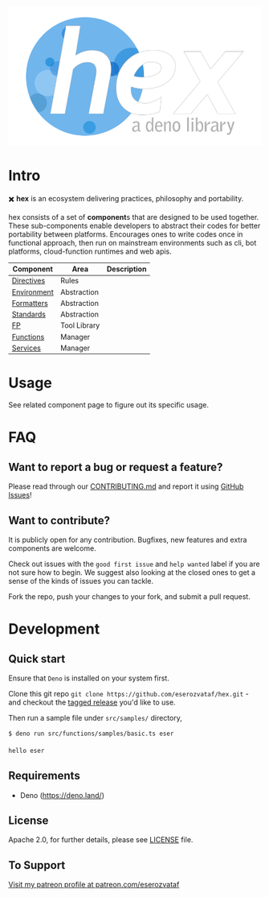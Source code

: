 <p align="center">
  <a href="https://github.com/eserozvataf/hex">
    <img alt="hex: a deno library" src="./etc/logo.png" width="849" />
  </a>
</p>

# Intro

✖️ **hex** is an ecosystem delivering practices, philosophy and portability.

hex consists of a set of **component**s that are designed to be used together.
These sub-components enable developers to abstract their codes for better
portability between platforms. Encourages ones to write codes once in functional
approach, then run on mainstream environments such as cli, bot platforms,
cloud-function runtimes and web apis.

| Component                       | Area         | Description                       |
|---------------------------------|--------------|-----------------------------------|
| [Directives](src/directives/)   | Rules        |                                   |
| [Environment](src/environment/) | Abstraction  |                                   |
| [Formatters](src/formatters/)   | Abstraction  |                                   |
| [Standards](src/standards/)     | Abstraction  |                                   |
| [FP](src/fp/)                   | Tool Library |                                   |
| [Functions](src/functions/)     | Manager      |                                   |
| [Services](src/services/)       | Manager      |                                   |


# Usage

See related component page to figure out its specific usage.

# FAQ

## Want to report a bug or request a feature?

Please read through our [CONTRIBUTING.md](CONTRIBUTING.md) and report it using
[GitHub Issues](https://github.com/eserozvataf/hex/issues)!

## Want to contribute?

It is publicly open for any contribution. Bugfixes, new features and extra
components are welcome.

Check out issues with the `good first issue` and `help wanted` label if you are
not sure how to begin. We suggest also looking at the closed ones to get a sense
of the kinds of issues you can tackle.

Fork the repo, push your changes to your fork, and submit a pull request.

# Development

## Quick start

Ensure that `Deno` is installed on your system first.

Clone this git repo `git clone https://github.com/eserozvataf/hex.git` - and
checkout the [tagged release](https://github.com/eserozvataf/hex/releases) you'd
like to use.

Then run a sample file under `src/samples/` directory,

```sh
$ deno run src/functions/samples/basic.ts eser

hello eser
```

## Requirements

- Deno (https://deno.land/)

## License

Apache 2.0, for further details, please see [LICENSE](LICENSE) file.

## To Support

[Visit my patreon profile at patreon.com/eserozvataf](https://www.patreon.com/eserozvataf)
